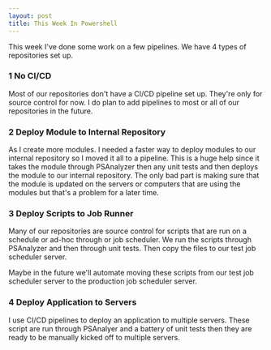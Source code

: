 ```yaml
---
layout: post
title: This Week In Powershell
---
```


This week I've done some work on a few pipelines. We have 4 types of repositories set up.

### 1 No CI/CD

Most of our repositories don't have a CI/CD pipeline set up. They're only for source control for now. I do plan to add pipelines to most or all of our repositories in the future.

### 2 Deploy Module to Internal Repository

As I create more modules. I needed a faster way to deploy modules to our internal repository so I moved it all to a pipeline. This is a huge help since it takes the module through PSAnalyzer then any unit tests and then deploys the module to our internal repository. The only bad part is making sure that the module is updated on the servers or computers that are using the modules but that's a problem for a later time.

### 3 Deploy Scripts to Job Runner

Many of our repositories are source control for scripts that are run on a schedule or ad-hoc through or job scheduler. We run the scripts through PSAnalyzer and then through unit tests. Then copy the files to our test 
job scheduler server.

Maybe in the future we'll automate moving these scripts from our test job scheduler server to the production job
scheduler server.

### 4 Deploy Application to Servers

I use CI/CD pipelines to deploy an application to multiple servers. These script are run through PSAnalyer and a battery of unit tests then they are ready to be manually kicked off to multiple servers.